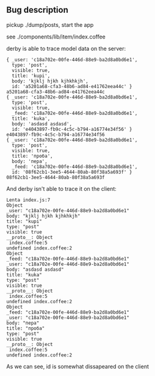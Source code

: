## Bug description
pickup ./dump/posts, start the app

see ./components/lib/item/index.coffee

derby is able to trace model data on the server:

```
{ _user: 'c18a702e-00fe-446d-88e9-ba2d8a0bd6e1',
  type: 'post',
  visible: true,
  title: 'kupi',
  body: 'kjklj hjkh kjhkhkjh',
  id: 'a5201a68-cfa3-48b6-ad84-e41762eea44c' }
a5201a68-cfa3-48b6-ad84-e41762eea44c
{ _user: 'c18a702e-00fe-446d-88e9-ba2d8a0bd6e1',
  type: 'post',
  visible: true,
  _feed: 'c18a702e-00fe-446d-88e9-ba2d8a0bd6e1',
  title: 'kuka',
  body: 'asdasd asdasd',
  id: 'e4043897-fb9c-4c5c-b794-a16774e34f56' }
e4043897-fb9c-4c5c-b794-a16774e34f56
{ _user: 'c18a702e-00fe-446d-88e9-ba2d8a0bd6e1',
  type: 'post',
  visible: true,
  title: 'проба',
  body: 'пера',
  _feed: 'c18a702e-00fe-446d-88e9-ba2d8a0bd6e1',
  id: '08f62cb1-3ee5-4644-80ab-80f38a5a693f' }
08f62cb1-3ee5-4644-80ab-80f38a5a693f
```

And derby isn't able to trace it on the client:

```
Lenta index.js:7
Object
_user: "c18a702e-00fe-446d-88e9-ba2d8a0bd6e1"
body: "kjklj hjkh kjhkhkjh"
title: "kupi"
type: "post"
visible: true
__proto__: Object
 index.coffee:5
undefined index.coffee:2
Object
_feed: "c18a702e-00fe-446d-88e9-ba2d8a0bd6e1"
_user: "c18a702e-00fe-446d-88e9-ba2d8a0bd6e1"
body: "asdasd asdasd"
title: "kuka"
type: "post"
visible: true
__proto__: Object
 index.coffee:5
undefined index.coffee:2
Object
_feed: "c18a702e-00fe-446d-88e9-ba2d8a0bd6e1"
_user: "c18a702e-00fe-446d-88e9-ba2d8a0bd6e1"
body: "пера"
title: "проба"
type: "post"
visible: true
__proto__: Object
 index.coffee:5
undefined index.coffee:2

```

As we can see, id is somewhat dissapeared on the client